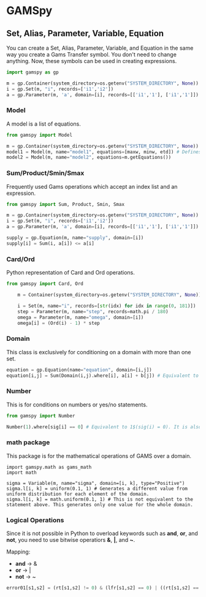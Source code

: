# GAMSpy

## Set, Alias, Parameter, Variable, Equation

You can create a Set, Alias, Parameter, Variable, and Equation in the same way you create a Gams Transfer symbol. You don't need to change anything. Now, these symbols can be used in creating expressions.

```Python
import gamspy as gp

m = gp.Container(system_directory=os.getenv("SYSTEM_DIRECTORY", None))
i = gp.Set(m, "i", records=['i1','i2'])
a = gp.Parameter(m, 'a', domain=[i], records=[['i1','1'], ['i1','1']])
```

### Model

A model is a list of equations. 

```Python
from gamspy import Model

m = gp.Container(system_directory=os.getenv("SYSTEM_DIRECTORY", None))
model1 = Model(m, name="model1", equations=[maxw, minw, etd]) # Defines equations explicitly as a list of equations
model2 = Model(m, name="model2", equations=m.getEquations())             # This includes all defined equations
```

### Sum/Product/Smin/Smax

Frequently used Gams operations which accept an index list and an expression.

```Python
from gamspy import Sum, Product, Smin, Smax

m = gp.Container(system_directory=os.getenv("SYSTEM_DIRECTORY", None))
i = gp.Set(m, "i", records=['i1','i2'])
a = gp.Parameter(m, 'a', domain=[i], records=[['i1','1'], ['i1','1']])

supply = gp.Equation(m, name="supply", domain=[i])
supply[i] = Sum(i, a[i]) <= a[i]
```

### Card/Ord

Python representation of Card and Ord operations.

```Python
from gamspy import Card, Ord

    m = Container(system_directory=os.getenv("SYSTEM_DIRECTORY", None))

    i = Set(m, name="i", records=[str(idx) for idx in range(0, 181)])
    step = Parameter(m, name="step", records=math.pi / 180)
    omega = Parameter(m, name="omega", domain=[i])
    omega[i] = (Ord(i) - 1) * step
```

### Domain

This class is exclusively for conditioning on a domain with more than one set.

```Python
equation = gp.Equation(name="equation", domain=[i,j])
equation[i,j] = Sum(Domain(i,j).where[i], a[i] + b[j]) # Equivalent to equation(i,j) = Sum((i,j)$(i), a(i) + b(j))
```

### Number

This is for conditions on numbers or yes/no statements.

```Python
from gamspy import Number

Number(1).where[sig[i] == 0] # Equivalent to 1$(sig(i) = 0). It is also equivalent to yes$(sig(i) = 0)
```

### math package

This package is for the mathematical operations of GAMS over a domain.

```
import gamspy.math as gams_math
import math

sigma = Variable(m, name="sigma", domain=[i, k], type="Positive")
sigma.l[i, k] = uniform(0.1, 1) # Generates a different value from uniform distribution for each element of the domain.
sigma.l[i, k] = math.uniform(0.1, 1) # This is not equivalent to the statement above. This generates only one value for the whole domain.
```

### Logical Operations

Since it is not possible in Python to overload keywords such as **and**, **or**, and **not**, you need to use bitwise operatiors **&**, **|**, and **~**.

Mapping:

- **and** -> &
- **or**  -> |
- **not** -> ~

```Python
error01[s1,s2] = (rt[s1,s2] != 0) & (lfr[s1,s2] == 0) | ((rt[s1,s2] == 0) & (lfr[s1,s2] != 0))
```

